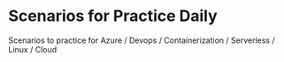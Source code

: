 # Scenarios for Practice Daily
Scenarios to practice for Azure / Devops / Containerization / Serverless / Linux / Cloud

